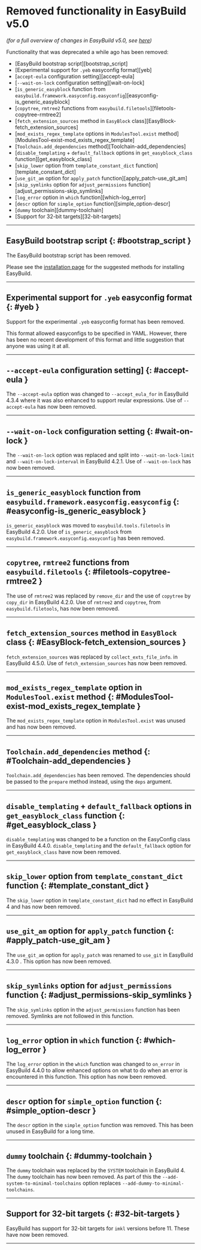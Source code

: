 # Removed functionality in EasyBuild v5.0

*(for a full overview of changes in EasyBuild v5.0, see [here](index.md))*

Functionality that was deprecated a while ago has been removed:

- [EasyBuild bootstrap script][bootstrap_script]
- [Experimental support for `.yeb` easyconfig format][yeb]
- [`accept-eula` configuration setting][accept-eula]
- [`--wait-on-lock` configuration setting][wait-on-lock]
- [`is_generic_easyblock` function from `easybuild.framework.easyconfig.easyconfig`][easyconfig-is_generic_easyblock]
- [`copytree`, `rmtree2` functions from `easybuild.filetools`][filetools-copytree-rmtree2]
- [`fetch_extension_sources` method in `EasyBlock` class][EasyBlock-fetch_extension_sources]
- [`mod_exists_regex_template` options in `ModulesTool.exist` method][ModulesTool-exist-mod_exists_regex_template]
- [`Toolchain.add_dependencies` method][Toolchain-add_dependencies]
- [`disable_templating` + `default_fallback` options in `get_easyblock_class` function][get_easyblock_class]
- [`skip_lower` option from `template_constant_dict` function][template_constant_dict]
- [`use_git_am` option for `apply_patch` function][apply_patch-use_git_am]
- [`skip_symlinks` option for `adjust_permissions` function][adjust_permissions-skip_symlinks]
- [`log_error` option in `which` function][which-log_error]
- [`descr` option for `simple_option` function][simple_option-descr]
- [`dummy` toolchain][dummy-toolchain]
- [Support for 32-bit targets][32-bit-targets]


---

## EasyBuild bootstrap script {: #bootstrap_script }

The EasyBuild bootstrap script has been removed.

Please see the [installation page](../installation.md) for the suggested methods for installing EasyBuild.

---

## Experimental support for `.yeb` easyconfig format {: #yeb }

Support for the experimental `.yeb` easyconfig format has been removed.

This format allowed easyconfigs to be specified in YAML. However, there has been no recent development of this
format and little suggestion that anyone was using it at all.

---

## `--accept-eula` configuration setting] {: #accept-eula }

The `--accept-eula` option was changed to `--accept_eula_for` in EasyBuild 4.3.4 where it was also enhanced to
support reular expressions. Use of `--accept-eula` has now been removed.

---

## `--wait-on-lock` configuration setting {: #wait-on-lock }

The `--wait-on-lock` option was replaced and split into `--wait-on-lock-limit` and `--wait-on-lock-interval` in
EasyBuild 4.2.1. Use of `--wait-on-lock` has now been removed.

---

## `is_generic_easyblock` function from `easybuild.framework.easyconfig.easyconfig` {: #easyconfig-is_generic_easyblock }

`is_generic_easyblock` was moved to `easybuild.tools.filetools` in EasyBuild 4.2.0. Use of `is_generic_easyblock`
from `easybuild.framework.easyconfig.easyconfig` has been removed.

---

## `copytree`, `rmtree2` functions from `easybuild.filetools` {: #filetools-copytree-rmtree2 }

The use of `rmtree2` was replaced by `remove_dir` and the use of `copytree` by `copy_dir` in EasyBuild 4.2.0.
Use of `rmtree2` and `copytree`, from `easybuild.filetools`, has now been removed.

---

## `fetch_extension_sources` method in `EasyBlock` class {: #EasyBlock-fetch_extension_sources }

`fetch_extension_sources` was replaced by `collect_exts_file_info`. in EasyBuild 4.5.0. Use of
`fetch_extension_sources` has now been removed.

---

## `mod_exists_regex_template` option in `ModulesTool.exist` method {: #ModulesTool-exist-mod_exists_regex_template }

The `mod_exists_regex_template` option in `ModulesTool.exist` was unused and has now been removed.

---

## `Toolchain.add_dependencies` method {: #Toolchain-add_dependencies }

`Toolchain.add_dependencies` has been removed. The dependencies should be passed to the `prepare`
method instead, using the `deps` argument.

---

## `disable_templating` + `default_fallback` options in `get_easyblock_class` function {: #get_easyblock_class }

`disable_templating` was changed to be a function on the EasyConfig class in EasyBuild 4.4.0.
`disable_templating` and the `default_fallback` option for `get_easyblock_class` have now been removed.

---

## `skip_lower` option from `template_constant_dict` function {: #template_constant_dict }

The `skip_lower` option in `template_constant_dict` had no effect in EasyBuild 4 and has now been
removed.

---

## `use_git_am` option for `apply_patch` function {: #apply_patch-use_git_am }

The `use_git_am` option for `apply_patch` was renamed to `use_git` in EasyBuild 4.3.0 . This option
has now been removed.

---

## `skip_symlinks` option for `adjust_permissions` function {: #adjust_permissions-skip_symlinks }

The `skip_symlinks` option in the `adjust_permissions` function has been removed. Symlinks are not
followed in this function.

---

## `log_error` option in `which` function {: #which-log_error }

The `log_error` option in the `which` function was changed to `on_error` in EasyBuild 4.4.0 to allow
enhanced options on what to do when an error is encountered in this function. This option has now
been removed.

---

## `descr` option for `simple_option` function {: #simple_option-descr }

The `descr` option in the `simple_option` function was removed. This has been unused in EasyBuild for
a long time.

---

## `dummy` toolchain {: #dummy-toolchain }

The `dummy` toolchain was replaced by the `SYSTEM` toolchain in EasyBuild 4. The `dummy` toolchain has
now been removed. As part of this the `--add-system-to-minimal-toolchains` option replaces
`--add-dummy-to-minimal-toolchains`.

---

## Support for 32-bit targets {: #32-bit-targets }

EasyBuild has support for 32-bit targets for `imkl` versions before 11. These have now been removed.

---

